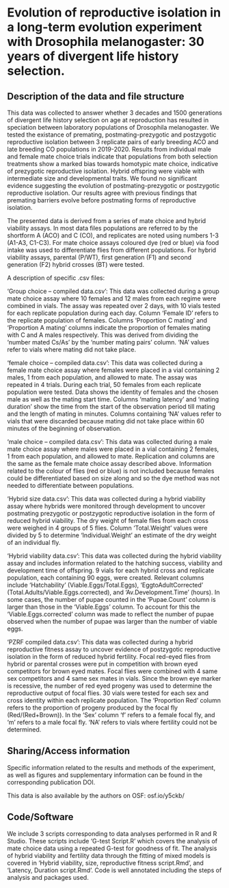 # Evolution of reproductive isolation in a long-term evolution experiment with Drosophila melanogaster: 30 years of divergent life history selection.

## Description of the data and file structure

This data was collected to answer whether 3 decades and 1500 generations of divergent life history selection on age at reproduction has resulted in speciation between laboratory populations of Drosophila melanogaster. We tested the existance of premating, postmating-prezygotic and postzygotic reproductive isolation between 3 replicate pairs of early breeding ACO and late breeding CO populations in 2019-2020. Results from individual male and female mate choice trials indicate that populations from both selection treatments show a marked bias towards homotypic mate choice, indicative of prezygotic reproductive isolation. Hybrid offspring were viable with intermediate size and developmental traits. We found no significant evidence suggesting the evolution of postmating-prezygotic or postzygotic reproductive isolation. Our results agree with previous findings that premating barriers evolve before postmating forms of reproductive isolation.

The presented data is derived from a series of mate choice and hybrid viability assays. In most data files populations are referred to by the shortform A (ACO) and C (CO), and replicates are noted using numbers 1-3 (A1-A3, C1-C3). For mate choice assays coloured dye (red or blue) via food intake was used to differentiate flies from different populations. For hybrid viability assays, parental (P/WT), first generation (F1) and second generation (F2) hybrid crosses (BT) were tested. 

A description of specific .csv files:

‘Group choice – compiled data.csv’: This data was collected during a group mate choice assay where 10 females and 12 males from each regime were combined in vials. The assay was repeated over 2 days, with 10 vials tested for each replicate population during each day. Column ‘Female ID’ refers to the replicate population of females. Columns ‘Proportion C mating’ and ‘Proportion A mating’ columns indicate the proportion of females mating with C and A males respectively. This was derived from dividing the ‘number mated Cs/As’ by the ‘number mating pairs’ column. ‘NA’ values refer to vials where mating did not take place. 

‘female choice – compiled data.csv’: This data was collected during a female mate choice assay where females were placed in a vial containing 2 males, 1 from each population, and allowed to mate. The assay was repeated in 4 trials. During each trial, 50 females from each replicate population were tested. Data shows the identity of females and the chosen male as well as the mating start time. Columns ‘mating latency’ and ‘mating duration’ show the time from the start of the observation period till mating and the length of mating in minutes. Columns containing ‘NA’ values refer to vials that were discarded because mating did not take place within 60 minutes of the beginning of observation. 

‘male choice – compiled data.csv’: This data was collected during a male mate choice assay where males were placed in a vial containing 2 females, 1 from each population, and allowed to mate. Replication and columns are the same as the female mate choice assay described above. Information related to the colour of flies (red or blue) is not included because females could be differentiated based on size along and so the dye method was not needed to differentiate between populations. 

‘Hybrid size data.csv’: This data was collected during a hybrid viability assay where hybrids were monitored through development to uncover postmating prezygotic or postzygotic reproductive isolation in the form of reduced hybrid viability. The dry weight of female flies from each cross were weighed in 4 groups of 5 flies. Column ‘Total.Weight’ values were divided by 5 to determine ‘Individual.Weight’ an estimate of the dry weight of an individual fly. 

‘Hybrid viability data.csv’: This data was collected during the hybrid viability assay and includes information related to the hatching success, viability and development time of offspring. 9 vials for each hybrid cross and replicate population, each containing 90 eggs, were created. Relevant columns include ‘Hatchability’ (Viable.Eggs/Total.Eggs), ‘EggtoAdultCorrected’ (Total.Adults/Viable.Eggs.corrected), and ‘Av.Development.Time’ (hours). In some cases, the number of pupae counted in the ‘Pupae.Count’ column is larger than those in the ‘Viable.Eggs’ column. To account for this the ‘Viable.Eggs.corrected’ column was made to reflect the number of pupae observed when the number of pupae was larger than the number of viable eggs. 

‘PZRF compiled data.csv’: This data was collected during a hybrid reproductive fitness assay to uncover evidence of postzygotic reproductive isolation in the form of reduced hybrid fertility. Focal red-eyed flies from hybrid or parental crosses were put in competition with brown eyed competitors for brown eyed mates. Focal flies were combined with 4 same sex competitors and 4 same sex mates in vials. Since the brown eye marker is recessive, the number of red eyed progeny was used to determine the reproductive output of focal flies. 30 vials were tested for each sex and cross identity within each replicate population. The ‘Proportion Red’ column refers to the proportion of progeny produced by the focal fly (Red/(Red+Brown)). In the ‘Sex’ column ‘f’ refers to a female focal fly, and ‘m’ refers to a male focal fly. ‘NA’ refers to vials where fertility could not be determined. 

## Sharing/Access information

Specific information related to the results and methods of the experiment, as well as figures and supplementary information can be found in the corresponding publication DOI. 

This data is also available by the authors on OSF: osf.io/y5ckb/ 

## Code/Software

We include 3 scripts corresponding to data analyses performed in R and R Studio. These scripts include ‘G-test Script.R’ which covers the analysis of mate choice data using a repeated G-test for goodness of fit. The analysis of hybrid viability and fertility data through the fitting of mixed models is covered in ‘Hybrid viability, size, reproductive fitness script.Rmd’, and ‘Latency, Duration script.Rmd’. Code is well annotated including the steps of analysis and packages used. 


